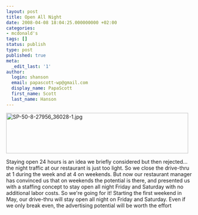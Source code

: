 ```yaml
---
layout: post
title: Open All Night
date: 2008-04-08 18:04:25.000000000 +02:00
categories:
- mcdonald's
tags: []
status: publish
type: post
published: true
meta:
  _edit_last: '1'
author:
  login: shanson
  email: papascott-wp@gmail.com
  display_name: PapaScott
  first_name: Scott
  last_name: Hanson
---
```

<p><img src="https://www.papascott.de/wordpress/wp-content/uploads/2008/04/sp-50-8-27956-36028-1.jpg" alt="SP-50-8-27956_36028-1.jpg" border="0" width="494" height="110" /></p>
<p>Staying open 24 hours is an idea we briefly considered but then rejected... the night traffic at our restaurant is just too light. So we close the drive-thru at 1 during the week and at 4 on weekends. But now our restaurant manager has convinced us that on weekends the potential is there, and presented us with a staffing concept to stay open all night Friday and Saturday with no additional labor costs. So we're going for it! Starting the first weekend in May, our drive-thru will stay open all night on Friday and Saturday. Even if we only break even, the advertising potential will be worth the effort</p>
